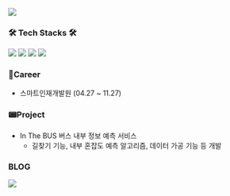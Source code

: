 ![](https://velog.velcdn.com/images/sslgo15/post/8b010d08-299a-4628-8ea5-375ef5a767dc/image.png)

### 🛠 Tech Stacks 🛠
<img src="https://img.shields.io/badge/Python-3776AB?style=for-the-badge&logo=Python&logoColor=white"/> 
<img src="https://img.shields.io/badge/Java-007396?style=for-the-badge&logo=java&logoColor=white"/> 
<img src="https://img.shields.io/badge/javascript-F7DF1E?style=for-the-badge&logo=javascript&logoColor=black">
<img src="https://img.shields.io/badge/React-61DAFB?style=for-the-badge&logo=React&logoColor=black">

### 👞Career
* 스마트인재개발원 (04.27 ~ 11.27)

### 📟Project
* In The BUS 버스 내부 정보 예측 서비스
    - 길찾기 기능, 내부 혼잡도 예측 알고리즘, 데이터 가공 기능 등 개발


### BLOG
<a href="https://velog.io/@sslgo15"><img src="https://img.shields.io/badge/Velog-20C997?logo=velog&logoColor=white&link=https%3A%2F%2Fvelog.io%2F%40sslgo15"></a>


